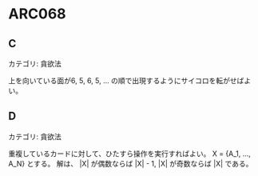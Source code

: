 # ARC068

## C
カテゴリ: 貪欲法

上を向いている面が6, 5, 6, 5, ... の順で出現するようにサイコロを転がせばよい。

## D
カテゴリ: 貪欲法

重複しているカードに対して、ひたすら操作を実行すればよい。
X = {A_1, ..., A_N} とする。
解は、 |X| が偶数ならば |X| - 1, |X| が奇数ならば |X| である。